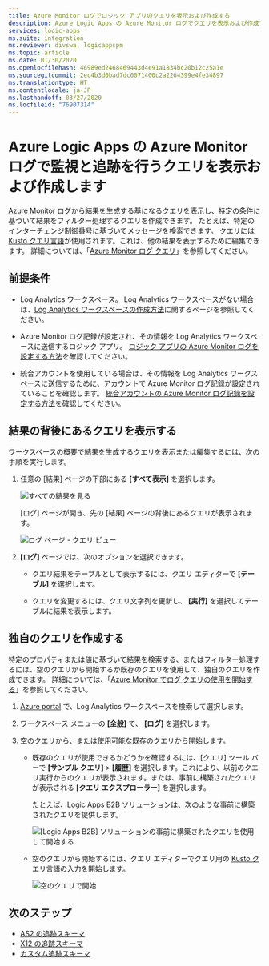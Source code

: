 ```yaml
---
title: Azure Monitor ログでロジック アプリのクエリを表示および作成する
description: Azure Logic Apps の Azure Monitor ログでクエリを表示および作成する
services: logic-apps
ms.suite: integration
ms.reviewer: divswa, logicappspm
ms.topic: article
ms.date: 01/30/2020
ms.openlocfilehash: 46989ed2468469443d4e91a1834bc20b12c25a1e
ms.sourcegitcommit: 2ec4b3d0bad7dc0071400c2a2264399e4fe34897
ms.translationtype: HT
ms.contentlocale: ja-JP
ms.lasthandoff: 03/27/2020
ms.locfileid: "76907314"
---
```

# <a name="view-and-create-queries-for-monitoring-and-tracking-in-azure-monitor-logs-for-azure-logic-apps"></a>Azure Logic Apps の Azure Monitor ログで監視と追跡を行うクエリを表示および作成します

[Azure Monitor ログ](../log-analytics/log-analytics-overview.md)から結果を生成する基になるクエリを表示し、特定の条件に基づいて結果をフィルター処理するクエリを作成できます。 たとえば、特定のインターチェンジ制御番号に基づいてメッセージを検索できます。 クエリには [Kusto クエリ言語](https://aka.ms/LogAnalyticsLanguageReference)が使用されます。これは、他の結果を表示するために編集できます。 詳細については、「[Azure Monitor ログ クエリ](../azure-monitor/log-query/query-language.md)」を参照してください。

## <a name="prerequisites"></a>前提条件

* Log Analytics ワークスペース。 Log Analytics ワークスペースがない場合は、[Log Analytics ワークスペースの作成方法](../azure-monitor/learn/quick-create-workspace.md)に関するページを参照してください。

* Azure Monitor ログ記録が設定され、その情報を Log Analytics ワークスペースに送信するロジック アプリ。 [ロジック アプリの Azure Monitor ログを設定する方法](../logic-apps/monitor-logic-apps.md)を確認してください。

* 統合アカウントを使用している場合は、その情報を Log Analytics ワークスペースに送信するために、アカウントで Azure Monitor ログ記録が設定されていることを確認します。 [統合アカウントの Azure Monitor ログ記録を設定する方法](../logic-apps/monitor-b2b-messages-log-analytics.md)を確認してください。

## <a name="view-queries-behind-results"></a>結果の背後にあるクエリを表示する

ワークスペースの概要で結果を生成するクエリを表示または編集するには、次の手順を実行します。

1. 任意の [結果] ページの下部にある **[すべて表示]** を選択します。

   ![すべての結果を見る](./media/create-monitoring-tracking-queries/logic-app-see-all.png)

   [ログ] ページが開き、先の [結果] ページの背後にあるクエリが表示されます。

   ![ログ ページ - クエリ ビュー](./media/create-monitoring-tracking-queries/view-query-behind-results.png)

1. **[ログ]** ページでは、次のオプションを選択できます。

   * クエリ結果をテーブルとして表示するには、クエリ エディターで **[テーブル]** を選択します。

   * クエリを変更するには、クエリ文字列を更新し、 **[実行]** を選択してテーブルに結果を表示します。

## <a name="create-your-own-query"></a>独自のクエリを作成する

特定のプロパティまたは値に基づいて結果を検索する、またはフィルター処理するには、空のクエリから開始するか既存のクエリを使用して、独自のクエリを作成できます。 詳細については、「[Azure Monitor でログ クエリの使用を開始する](../azure-monitor/log-query/get-started-queries.md)」を参照してください。

1. [Azure portal](https://portal.azure.com) で、Log Analytics ワークスペースを検索して選択します。

1. ワークスペース メニューの **[全般]** で、 **[ログ]** を選択します。

1. 空のクエリから、または使用可能な既存のクエリから開始します。

   * 既存のクエリが使用できるかどうかを確認するには、[クエリ] ツール バーで **[サンプル クエリ]**  >  **[履歴]** を選択します。これにより、以前のクエリ実行からのクエリが表示されます。または、事前に構築されたクエリが表示される **[クエリ エクスプローラー]** を選択します。

     たとえば、Logic Apps B2B ソリューションは、次のような事前に構築されたクエリを提供します。

     ![[Logic Apps B2B] ソリューションの事前に構築されたクエリを使用して開始する](./media/create-monitoring-tracking-queries/b2b-prebuilt-queries.png)

   * 空のクエリから開始するには、クエリ エディターでクエリ用の [Kusto クエリ言語](../azure-monitor/log-query/query-language.md)の入力を開始します。

     ![空のクエリで開始](./media/create-monitoring-tracking-queries/create-query-from-blank.png)

## <a name="next-steps"></a>次のステップ

* [AS2 の追跡スキーマ](../logic-apps/logic-apps-track-integration-account-as2-tracking-schemas.md)
* [X12 の追跡スキーマ](../logic-apps/logic-apps-track-integration-account-x12-tracking-schema.md)
* [カスタム追跡スキーマ](../logic-apps/logic-apps-track-integration-account-custom-tracking-schema.md)